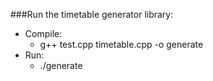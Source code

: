 ###Run the timetable generator library:
* Compile:
    - g++ test.cpp timetable.cpp -o generate
* Run:
    - ./generate
